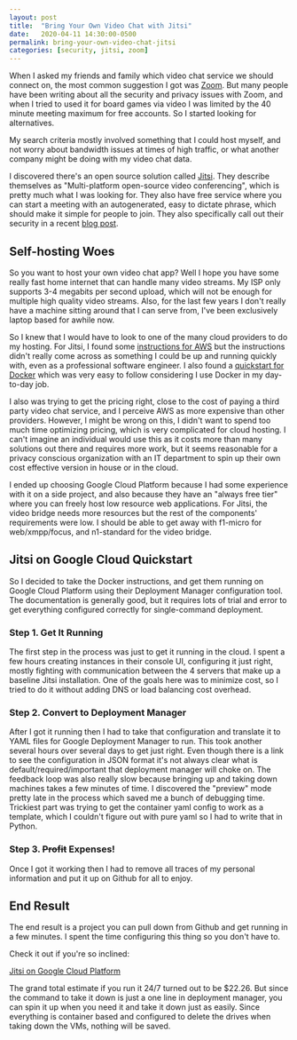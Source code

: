 ```yaml
---
layout: post
title:  "Bring Your Own Video Chat with Jitsi"
date:   2020-04-11 14:30:00-0500
permalink: bring-your-own-video-chat-jitsi
categories: [security, jitsi, zoom]
---
```


When I asked my friends and family which video chat service we should connect on,
the most common suggestion I got was [Zoom](https://zoom.us/). But many people
have been writing about all the security and privacy issues with Zoom, and when
I tried to used it for board games via video I was limited by the 40 minute
meeting maximum for free accounts. So I started looking for alternatives.

My search criteria mostly involved something that I could host myself, and not
worry about bandwidth issues at times of high traffic, or what another company
might be doing with my video chat data.

I discovered there's an open source solution called [Jitsi](https://jitsi.org/).
They describe themselves as "Multi-platform open-source video conferencing", which
is pretty much what I was looking for. They also have free service where you can
start a meeting with an autogenerated, easy to dictate phrase, which should make
it simple for people to join. They also specifically call out their security in a
recent [blog post](https://jitsi.org/news/security/).

## Self-hosting Woes

So you want to host your own video chat app? Well I hope you have some really
fast home internet that can handle many video streams. My ISP only supports
3-4 megabits per second upload, which will not be enough for multiple high quality
video streams. Also, for the last few years I don't really have a machine sitting around
that I can serve from, I've been exclusively laptop based for awhile now.

So I knew that I would have to look to one of the many cloud providers to do my
hosting. For Jitsi, I found some [instructions for AWS](https://aws.amazon.com/blogs/opensource/getting-started-with-jitsi-an-open-source-web-conferencing-solution/)
but the instructions didn't really come across as something I could be up and
running quickly with, even as a professional software engineer. I also found a
[quickstart for Docker](https://github.com/jitsi/docker-jitsi-meet) which was
very easy to follow considering I use Docker in my day-to-day job.

I also was trying to get the pricing right, close to the cost of paying a third
party video chat service, and I perceive AWS as more expensive than other providers.
However, I might be wrong on this, I didn't want to spend too much time optimizing
pricing, which is very complicated for cloud hosting. I can't imagine an individual
would use this as it costs more than many solutions out there and requires more work,
but it seems reasonable for a privacy conscious organization with an IT department
to spin up their own cost effective version in house or in the cloud.

I ended up choosing Google Cloud Platform because I had some experience with it
on a side project, and also because they have an "always free tier" where you can
freely host low resource web applications. For Jitsi, the video bridge needs more
resources but the rest of the components' requirements were low. I should be able
to get away with f1-micro for web/xmpp/focus, and n1-standard for the video bridge.

## Jitsi on Google Cloud Quickstart

So I decided to take the Docker instructions, and get them running on Google
Cloud Platform using their Deployment Manager configuration tool. The documentation
is generally good, but it requires lots of trial and error to get everything
configured correctly for single-command deployment.

### Step 1. Get It Running

The first step in the process was just to get it running in the cloud. I spent a
few hours creating instances in their console UI, configuring it just right,
mostly fighting with communication between the 4 servers that make up a baseline
Jitsi installation. One of the goals here was to minimize cost, so I tried to
do it without adding DNS or load balancing cost overhead.

### Step 2. Convert to Deployment Manager

After I got it running then I had to take that configuration and translate it to
YAML files for Google Deployment Manager to run. This took another several hours
over several days to get just right. Even though there is a link to see the
configuration in JSON format it's not always clear what is default/required/important
that deployment manager will choke on. The feedback loop was also really slow
because bringing up and taking down machines takes a few minutes of time. I
discovered the "preview" mode pretty late in the process which saved me a bunch
of debugging time. Trickiest part was trying to get the container yaml config to
work as a template, which I couldn't figure out with pure yaml so I had to write
that in Python.

### Step 3. ~~Profit~~ Expenses!

Once I got it working then I had to remove all traces of my personal information
and put it up on Github for all to enjoy.

## End Result

The end result is a project you can pull down from Github and get running in a
few minutes. I spent the time configuring this thing so you don't have to.

Check it out if you're so inclined:

[Jitsi on Google Cloud Platform](https://github.com/baritonehands/jitsi-gcp)

The grand total estimate if you run it 24/7 turned out to be $22.26. But since
the command to take it down is just a one line in deployment manager, you can
spin it up when you need it and take it down just as easily. Since everything is
container based and configured to delete the drives when taking down the VMs,
nothing will be saved.

